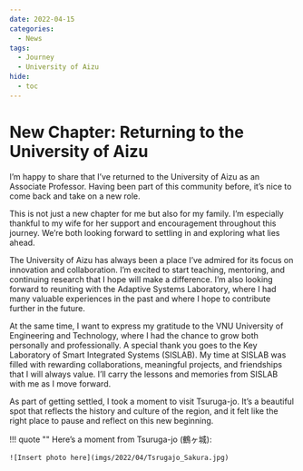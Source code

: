 ```yaml
---
date: 2022-04-15
categories:
  - News
tags:
  - Journey
  - University of Aizu
hide:
  - toc
---
```


# New Chapter: Returning to the University of Aizu

I’m happy to share that I’ve returned to the University of Aizu as an Associate Professor. Having been part of this community before, it’s nice to come back and take on a new role.

This is not just a new chapter for me but also for my family. I’m especially thankful to my wife for her support and encouragement throughout this journey. We’re both looking forward to settling in and exploring what lies ahead.

The University of Aizu has always been a place I’ve admired for its focus on innovation and collaboration. I’m excited to start teaching, mentoring, and continuing research that I hope will make a difference. I’m also looking forward to reuniting with the Adaptive Systems Laboratory, where I had many valuable experiences in the past and where I hope to contribute further in the future.

At the same time, I want to express my gratitude to the VNU University of Engineering and Technology, where I had the chance to grow both personally and professionally. A special thank you goes to the Key Laboratory of Smart Integrated Systems (SISLAB). My time at SISLAB was filled with rewarding collaborations, meaningful projects, and friendships that I will always value. I’ll carry the lessons and memories from SISLAB with me as I move forward.

As part of getting settled, I took a moment to visit Tsuruga-jo. It’s a beautiful spot that reflects the history and culture of the region, and it felt like the right place to pause and reflect on this new beginning.

!!! quote ""
    Here’s a moment from Tsuruga-jo (鶴ヶ城):
    
    ![Insert photo here](imgs/2022/04/Tsrugajo_Sakura.jpg)
